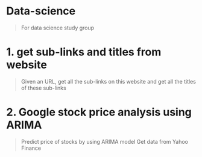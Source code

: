 # Data-science
> For data science study group

# 1. get sub-links and titles from website
> Given an URL, get all the sub-links on this website and get all the titles of these sub-links

# 2. Google stock price analysis using ARIMA
> Predict price of stocks by using ARIMA model
> Get data from Yahoo Finance
